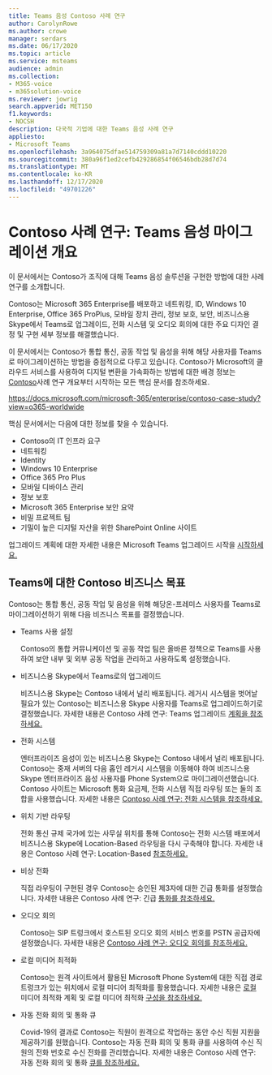 ```yaml
---
title: Teams 음성 Contoso 사례 연구
author: CarolynRowe
ms.author: crowe
manager: serdars
ms.date: 06/17/2020
ms.topic: article
ms.service: msteams
audience: admin
ms.collection:
- M365-voice
- m365solution-voice
ms.reviewer: jowrig
search.appverid: MET150
f1.keywords:
- NOCSH
description: 다국적 기업에 대한 Teams 음성 사례 연구
appliesto:
- Microsoft Teams
ms.openlocfilehash: 3a964075dfae514759309a81a7d7140cddd10220
ms.sourcegitcommit: 380a96f1ed2cefb429286854f06546bdb28d7d74
ms.translationtype: MT
ms.contentlocale: ko-KR
ms.lasthandoff: 12/17/2020
ms.locfileid: "49701226"
---
```

# <a name="contoso-case-study-teams-voice-migration-overview"></a>Contoso 사례 연구: Teams 음성 마이그레이션 개요

이 문서에서는 Contoso가 조직에 대해 Teams 음성 솔루션을 구현한 방법에 대한 사례 연구를 소개합니다.

Contoso는 Microsoft 365 Enterprise를 배포하고 네트워킹, ID, Windows 10 Enterprise, Office 365 ProPlus, 모바일 장치 관리, 정보 보호, 보안, 비즈니스용 Skype에서 Teams로 업그레이드, 전화 시스템 및 오디오 회의에 대한 주요 디자인 결정 및 구현 세부 정보를 해결했습니다.  

이 문서에서는 Contoso가 통합 통신, 공동 작업 및 음성을 위해 해당 사용자를 Teams로 마이그레이션하는 방법을 중점적으로 다루고 있습니다. Contoso가 Microsoft의 클라우드 서비스를 사용하여 디지털 변환을 가속화하는 방법에 대한 배경 정보는 [Contoso](https://docs.microsoft.com/microsoft-365/enterprise/contoso-case-study?view=o365-worldwide)사례 연구 개요부터 시작하는 모든 핵심 문서를 참조하세요.

https://docs.microsoft.com/microsoft-365/enterprise/contoso-case-study?view=o365-worldwide 

핵심 문서에서는 다음에 대한 정보를 찾을 수 있습니다.  

- Contoso의 IT 인프라 요구
- 네트워킹
- Identity
- Windows 10 Enterprise
- Office 365 Pro Plus
- 모바일 디바이스 관리
- 정보 보호
- Microsoft 365 Enterprise 보안 요약
- 비밀 프로젝트 팀
- 기밀이 높은 디지털 자산을 위한 SharePoint Online 사이트

업그레이드 계획에 대한 자세한 내용은 Microsoft Teams 업그레이드 시작을 [시작하세요.](upgrade-start-here.md)

## <a name="contoso-business-goals-for-teams"></a>Teams에 대한 Contoso 비즈니스 목표

Contoso는 통합 통신, 공동 작업 및 음성을 위해 해당온-프레미스 사용자를 Teams로 마이그레이션하기 위해 다음 비즈니스 목표를 결정했습니다.

- Teams 사용 설정 

  Contoso의 통합 커뮤니케이션 및 공동 작업 팀은 올바른 정책으로 Teams를 사용하여 보안 내부 및 외부 공동 작업을 관리하고 사용하도록 설정했습니다. 

- 비즈니스용 Skype에서 Teams로의 업그레이드 

  비즈니스용 Skype는 Contoso 내에서 널리 배포됩니다. 레거시 시스템을 벗어날 필요가 있는 Contoso는 비즈니스용 Skype 사용자를 Teams로 업그레이드하기로 결정했습니다. 자세한 내용은 Contoso 사례 연구: Teams 업그레이드 [계획을 참조하세요.](voice-case-study-migration-plan.md)

- 전화 시스템  

  엔터프라이즈 음성이 있는 비즈니스용 Skype는 Contoso 내에서 널리 배포됩니다. Contoso는 중재 서버의 다음 홉인 레거시 시스템을 이동해야 하여 비즈니스용 Skype 엔터프라이즈 음성 사용자를 Phone System으로 마이그레이션했습니다. Contoso 사이트는 Microsoft 통화 요금제, 전화 시스템 직접 라우팅 또는 둘의 조합을 사용했습니다. 자세한 내용은 [Contoso 사례 연구: 전화 시스템을 참조하세요.](voice-case-study-phone-system.md)

- 위치 기반 라우팅 

  전화 통신 규제 국가에 있는 사무실 위치를 통해 Contoso는 전화 시스템 배포에서 비즈니스용 Skype에 Location-Based 라우팅을 다시 구축해야 합니다. 자세한 내용은 Contoso 사례 연구: Location-Based [참조하세요.](voice-case-study-location-based-routing.md)

- 비상 전화 

  직접 라우팅이 구현된 경우 Contoso는 승인된 제3자에 대한 긴급 통화를 설정했습니다. 자세한 내용은 Contoso 사례 연구: 긴급 [통화를 참조하세요.](voice-case-study-emergency-calling.md)

- 오디오 회의 

  Contoso는 SIP 트렁크에서 호스트된 오디오 회의 서비스 번호를 PSTN 공급자에 설정했습니다. 자세한 내용은 [Contoso 사례 연구: 오디오 회의를 참조하세요.](voice-case-study-audio-conferencing.md) 

- 로컬 미디어 최적화 

  Contoso는 원격 사이트에서 활용된 Microsoft Phone System에 대한 직접 경로 트렁크가 있는 위치에서 로컬 미디어 최적화를 활용했습니다. 자세한 내용은 [로컬](direct-routing-media-optimization.md) 미디어 최적화 계획 및 로컬 미디어 최적화 [구성을 참조하세요.](direct-routing-media-optimization-configure.md)

- 자동 전화 회의 및 통화 큐

  Covid-19의 결과로 Contoso는 직원이 원격으로 작업하는 동안 수신 직원 지원을 제공하기를 원했습니다. Contoso는 자동 전화 회의 및 통화 큐를 사용하여 수신 직원의 전화 번호로 수신 전화를 관리했습니다. 자세한 내용은 Contoso 사례 연구: 자동 전화 회의 및 통화 [큐를 참조하세요.](voice-case-study-call-queues.md)  


